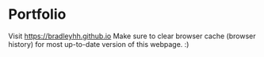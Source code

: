 # Portfolio
Visit https://bradleyhh.github.io
Make sure to clear browser cache (browser history) for most up-to-date version of this webpage. :)
